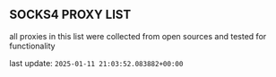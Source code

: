 ## SOCKS4 PROXY LIST

all proxies in this list were collected from open sources and tested for functionality

last update: `2025-01-11 21:03:52.083882+00:00`
